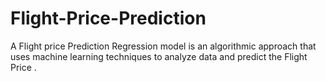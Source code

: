 # Flight-Price-Prediction
A Flight price Prediction Regression model is an algorithmic approach that uses machine learning techniques to analyze data and predict the Flight Price . 
